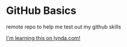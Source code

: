 # GitHub Basics
remote repo to help me test out my github skills

[I'm learning this on lynda.com!](http://www.lynda.com)
